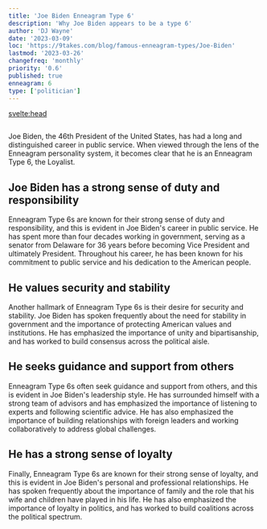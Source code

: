 ```yaml
---
title: 'Joe Biden Enneagram Type 6'
description: 'Why Joe Biden appears to be a type 6'
author: 'DJ Wayne'
date: '2023-03-09'
loc: 'https://9takes.com/blog/famous-enneagram-types/Joe-Biden'
lastmod: '2023-03-26'
changefreq: 'monthly'
priority: '0.6'
published: true
enneagram: 6
type: ['politician']
---
```


<svelte:head>

  <meta property="og:image" content="https://9takes.com/types/6s/Joe-Biden.webp" />
  <link rel="canonical" href="https://9takes.com/blog/famous-enneagram-types/Joe-Biden">
</svelte:head>
<script>
	import  PopCard  from "../../lib/components/atoms/PopCard.svelte";
</script>
<div
	style="display: flex;
    justify-content: center;
	"
>
	<PopCard
		image={`/types/6s/${'Joe-Biden'}.webp`}
		showIcon={false}
		text="Joe Biden"
		subtext=""
	/>
</div>

Joe Biden, the 46th President of the United States, has had a long and distinguished career in public service. When viewed through the lens of the Enneagram personality system, it becomes clear that he is an Enneagram Type 6, the Loyalist.

## Joe Biden has a strong sense of duty and responsibility

Enneagram Type 6s are known for their strong sense of duty and responsibility, and this is evident in Joe Biden's career in public service. He has spent more than four decades working in government, serving as a senator from Delaware for 36 years before becoming Vice President and ultimately President. Throughout his career, he has been known for his commitment to public service and his dedication to the American people.

## He values security and stability

Another hallmark of Enneagram Type 6s is their desire for security and stability. Joe Biden has spoken frequently about the need for stability in government and the importance of protecting American values and institutions. He has emphasized the importance of unity and bipartisanship, and has worked to build consensus across the political aisle.

## He seeks guidance and support from others

Enneagram Type 6s often seek guidance and support from others, and this is evident in Joe Biden's leadership style. He has surrounded himself with a strong team of advisors and has emphasized the importance of listening to experts and following scientific advice. He has also emphasized the importance of building relationships with foreign leaders and working collaboratively to address global challenges.

## He has a strong sense of loyalty

Finally, Enneagram Type 6s are known for their strong sense of loyalty, and this is evident in Joe Biden's personal and professional relationships. He has spoken frequently about the importance of family and the role that his wife and children have played in his life. He has also emphasized the importance of loyalty in politics, and has worked to build coalitions across the political spectrum.

<div>
<script type="application/ld+json">{
  "@context": "https://schema.org",
  "@type": "Article",
  "mainEntityOfPage": {
    "@type": "WebPage",
    "@id": "https://9takes.com/blog/famous-enneagram-types/Joe-Biden"
  },
  "headline": "Joe Biden and Enneagram Type 6: A Look at His Strong Sense of Duty and Loyalty",
  "image": {
    "@type": "ImageObject",
    "url": "https://9takes.com/types/6s/Joe-Biden.webp",
    "height": 800,
    "width": 1200
  },
  "datePublished": "2023-03-10",
  "dateModified": "2023-03-10",
  "author": {
    "@type": "Person",
    "name": "DJ Wayne"
  },
  "publisher": {
    "@type": "Organization",
    "name": "9takes",
    "logo": {
      "@type": "ImageObject",
      "url": "https://9takes.com/enneagram.svg",
      "width": 600,
      "height": 60
    }
  },
   "description": "Joe Biden, the 46th President of the United States, is an Enneagram Type 6, the Loyalist. Learn more about his strong sense of duty and responsibility, desire for security and stability, and emphasis on building relationships and loyalty.",
  
  "articleBody": "Joe Biden, the 46th President of the United States, has had a long and distinguished career in public service. When viewed through the lens of the Enneagram personality system, it becomes clear that he is an Enneagram Type 6, the Loyalist.\n\nEnneagram Type 6s are known for their strong sense of duty and responsibility, and this is evident in Joe Biden's career in public service. He has spent more than four decades working in government, serving as a senator from Delaware for 36 years before becoming Vice President and ultimately President. Throughout his career, he has been known for his commitment to public service and his dedication to the American people.\n\nAnother hallmark of Enneagram Type 6s is their desire for security and stability. Joe Biden has spoken frequently about the need for stability in government and the importance of protecting American values and institutions. He has emphasized the importance of unity and bipartisanship, and has worked to build consensus across the political aisle.\n\nEnneagram Type 6s often seek guidance and support from others, and this is evident in Joe Biden's leadership style. He has surrounded himself with a strong team of advisors and has emphasized the importance of listening to experts and following scientific advice. He has also emphasized the importance of building relationships with foreign leaders and working collaboratively to address global challenges.\n\nFinally, Enneagram Type 6s are known for their strong sense of loyalty, and this is evident in Joe Biden's personal and professional relationships. He has spoken frequently about the importance of family and the role that his wife and children have played in his life. He has also emphasized the importance of loyalty in politics, and has worked to build coalitions across the political spectrum."
}
</script>
</div>
